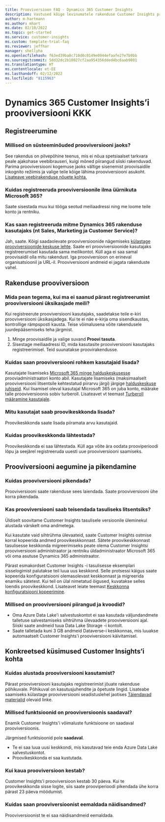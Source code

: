 ```yaml
---
title: Prooviversioon FAQ - Dynamics 365 Customer Insights
description: Vastused kõige levinumatele rakenduse Customer Insights prooviversiooni seadistamise ja haldamisega seotud küsimustele. Vaadake, kuidas lahendada platvormi ja rakendusega seotud probleeme.
author: m-hartmann
ms.author: mhart
ms.date: 02/10/2022
ms.topic: get-started
ms.service: customer-insights
ms.custom: template-trial-faq
ms.reviewer: jeffhar
manager: shellyha
ms.openlocfilehash: f63ed39ba8c710d0c0149e0944efaafe27e7b9bb
ms.sourcegitcommit: 5dd32dc2b18027cf2aa954356dded4bc6aab9801
ms.translationtype: HT
ms.contentlocale: et-EE
ms.lasthandoff: 02/12/2022
ms.locfileid: "8115963"
---
```

# <a name="dynamics-365-customer-insights-trial-faq"></a>Dynamics 365 Customer Insights’i prooviversiooni KKK

## <a name="sign-up"></a>Registreerumine

### <a name="what-are-the-system-requirements-for-the-trial"></a>Millised on süsteeminõuded prooviversiooni jaoks?

See rakendus on pilvepõhine teenus, mis ei nõua spetsiaalset tarkvara peale ajakohase veebibrauseri, kuigi mõned piirangud siiski rakenduvad. Parima prooviversiooni kogemuse jaoks vältige sisenemist proovisaidile inkognito režiimis ja valige teile kõige lähima prooviversiooni asukoht. [Lisateave veebirakenduse nõuete kohta.](/power-platform/admin/web-application-requirements)

### <a name="how-do-i-sign-up-for-the-trial-without-a-microsoft-365-tenant"></a>Kuidas registreeruda prooviversioonile ilma üürnikuta Microsoft 365?

Saate sisestada muu kui tööga seotud meiliaadressi ning me loome teile konto ja rentniku.

### <a name="can-i-sign-up-for-multiple-dynamics-365-apps-such-as-sales-marketing-and-customer-service"></a>Kas saan registreeruda mitme Dynamics 365 rakenduse kasutajaks (nt Sales, Marketing ja Customer Service)?

Jah, saate. Kõigi saadaolevate prooviversioonide nägemiseks [külastage prooviversioonide keskuse lehte](https://dynamics.microsoft.com/dynamics-365-free-trial). Saate eri prooviversioonide kasutajaks registreerumisel kasutada sama meilikontot. Küll aga ei saa samal proovisaidil olla mitu rakendust. Iga prooviversioon on erineval organisatsioonil ja URL-il. Prooviversiooni andmeid ei jagata rakenduste vahel.

## <a name="trial-app"></a>Rakenduse prooviversioon

### <a name="i-didnt-receive-the-trial-details-email-after-signing-up-what-should-i-do"></a>Mida pean tegema, kui ma ei saanud pärast registreerumist prooviversiooni üksikasjade meili?

Kui registreerute prooviversiooni kasutajaks, saadetakse teile e-kiri prooviversiooni üksikasjadega. Kui te ei näe e-kirja oma sisendkaustas, kontrollige rämpsposti kausta. Teise võimalusena võite rakendusele juurdepääsemiseks teha järgmist.

1. Minge proovisaidile ja valige suvand **Proovi tasuta**.
1. Sisestage meiliaadressi ID, mida kasutasite prooviversiooni kasutajaks registreerimisel. Teid suunatakse proovirakendusse.

### <a name="how-do-i-add-more-users-to-a-trial"></a>Kuidas saan prooviversiooni rohkem kasutajaid lisada?

Kasutajate lisamiseks [Microsoft 365 minge halduskeskusesse](https://admin.microsoft.com) prooviadministraatori konto abil. Kasutajate lisamiseks (maksimaalselt prooviversiooni litsentsile kehtestatud piirarvu järgi) järgige [halduskeskuse juhiseid](/microsoft-365/admin/add-users/add-users). Kui lisamisel oleval kasutajal Microsoft 365 on juba konto, määrake talle prooviversioonis sobiv turberoll. Lisateavet vt teemast [Turberoll määramine kasutajale](/power-platform/admin/create-users-assign-online-security-roles#assign-a-security-role-to-a-user).

### <a name="how-many-users-can-i-add-to-my-trial-environment"></a>Mitu kasutajat saab proovikeskkonda lisada?

Proovikeskkonda saate lisada piiramata arvu kasutajaid.

### <a name="how-do-i-reset-the-trial-environment"></a>Kuidas proovikeskkonda lähtestada?

Proovikeskkonda ei saa lähtestada. Küll aga võite ära oodata prooviperioodi lõpu ja seejärel registreeruda uuesti uue prooviversiooni saamiseks.

## <a name="trial-expiration-and-extension"></a>Prooviversiooni aegumine ja pikendamine

### <a name="how-do-i-extend-the-trial"></a>Kuidas prooviversiooni pikendada?

Prooviversiooni saate rakenduse sees laiendada. Saate prooviversiooni ühe korra pikendada.

### <a name="can-i-convert-the-trial-to-a-paid-license"></a>Kas prooviversiooni saab teisendada tasuliseks litsentsiks?

Üldiselt soovitame Customer Insights tasulisele versioonile üleminekul alustada värskelt oma andmetega. 

Kui kasutate vaid sihtrühma ülevaateid, saate Customer Insights ostmise korral kopeerida andmed proovikeskkonnast. Sätete proovikeskkonnast tasulisesse keskkonda migreerimiseks peate olema Customer Insightsi prooviversiooni administraator ja rentniku üldadministraator Microsoft 365 või oma asutuse Dynamics 365 administraator. 

Pärast esmakordset Customer Insights -i tasulisesse eksemplari sisselogimist palutakse teil luua uus keskkond. Selle protsessi käigus saate kopeerida konfiguratsiooni olemasolevast keskkonnast ja migreerida enamiku sätetest. Kui teil on ülal nimetatud õigused, kuvatakse selles loendis proovikeskkond. Lisateavet leiate teemast [Keskkonna konfiguratsiooni kopeerimine](audience-insights/manage-environments.md#copy-the-environment-configuration).

### <a name="what-are-the-trial-limits-and-quotas"></a>Millised on prooviversiooni piirangud ja kvoodid?

- Oma Azure Data Lake'i salvestuskontot ei saa kasutada väljundandmete talletuse salvestamiseks sihtrühma ülevaadete prooviversiooni ajal. Siiski saate andmeid tuua Data Lake Storage -i kontolt.
- Saate talletada kuni 3 GB andmeid Dataverse-i keskkonnas, mis luuakse automaatselt Customer Insights'i prooviversiooni käivitamisel.

## <a name="customer-insights-specific-questions"></a>Konkreetsed küsimused Customer Insights’i kohta

### <a name="how-do-i-start-using-the-trial"></a>Kuidas alustada prooviversiooni kasutamist?

Pärast prooviversiooni kasutajaks registreerimist jõuate rakenduse põhikuvale. Põhikuval on kasutusjuhendite ja õpetuste lingid. Lisateabe saamiseks külastage prooviversiooni seadistuslehel jaotises [Täiendavad materjalid](trial-signup.md#additional-resources) olevaid linke.

### <a name="what-features-are-available-in-the-trial"></a>Millised funktsioonid on prooviversioonis saadaval?

Enamik Customer Insights'i võimaluste funktsioone on saadaval prooviversioonis.

Järgmised funktsioonid pole **saadaval**. 
- Te ei saa luua uusi keskkondi, mis kasutavad teie enda Azure Data Lake salvestuskontot.
- Proovikeskkonda ei saa kustutada. 

### <a name="how-long-does-the-trial-last"></a>Kui kaua prooviversioon kestab?

Customer Insights'i prooviversioon kestab 30 päeva. Kui te proovikeskkonda sisse logite, siis saate prooviperioodi pikendada ühe korra pärast 23 päeva möödumist.

### <a name="how-do-i-remove-sample-data-from-the-trial"></a>Kuidas saan prooviversioonist eemaldada näidisandmed?

Prooviversioonist te ei saa näidisandmeid eemaldada.
